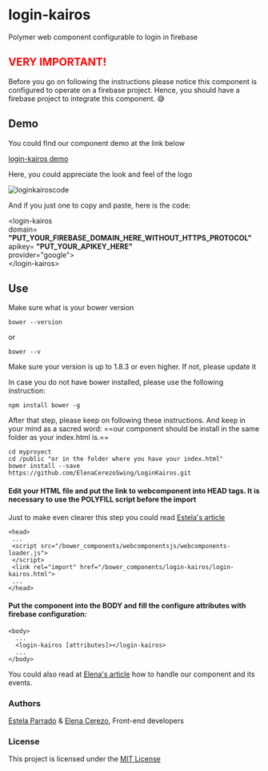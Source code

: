# login-kairos

Polymer web component configurable to login in firebase

## <font color=red>VERY IMPORTANT!</font>
Before you go on following the instructions please notice this component is configured to operate on a firebase project. Hence, you should have a firebase project to integrate this component. :sweat_smile:  

## Demo
You could find our component demo at the link below    

[login-kairos demo ](https://jsfiddle.net/eparrado/r4q8oa2L/)    

Here, you could appreciate the look and feel of the logo

![loginkairoscode](https://user-images.githubusercontent.com/33314032/43213602-4ea59f74-9037-11e8-8fc9-860bdc3b8751.png)      

And if you just one to copy and paste, here is the code:  
  
<login-kairos   
domain= **"PUT_YOUR_FIREBASE_DOMAIN_HERE_WITHOUT_HTTPS_PROTOCOL"**   
apikey= **"PUT_YOUR_APIKEY_HERE"**  
provider="google">  
\</login-kairos>  


   
## Use

Make sure what is your bower version
      
    bower --version 
 or 
 
    bower --v
    
Make sure your version is up to 1.8.3 or even higher. If not, please update it  


In case you do not have bower installed, please use the following instruction:

    npm install bower -g
    
After that step, please keep on following these instructions. And keep in your mind as a sacred word: ==our component should be install in the same folder as your index.html is.==


    cd myproyect
    cd /public "or in the folder where you have your index.html"
    bower install --save https://github.com/ElenaCerezoSwing/LoginKairos.git
    
    
#### Edit your HTML file and put the link to webcomponent into HEAD tags. It is necessary to use the POLYFILL script before the import  

Just to make even clearer this step you could read [Estela's article](https://medium.com/@E_parrado/polymer-to-chrome-and-beyond-bf4b25dbbc66)

    <head>
     ...    
     <script src="/bower_components/webcomponentsjs/webcomponents-loader.js">
     </script>
     <link rel="import" href="/bower_components/login-kairos/login-kairos.html">
     ...
    </head>
    
#### Put the component into the BODY and fill the configure attributes with firebase configuration:

    <body>
      ...
      <login-kairos [attributes]></login-kairos>
      ...
    </body>  
    

You could also read at [Elena's article](https://medium.com/@elenacerezo83/mon%C3%B3meros-pol%C3%ADmeros-o-por-qu%C3%A9-est%C3%A1-tan-bien-elegido-el-nombre-de-polymer-c6826210f1b0) how to handle our component and its events.
    
### Authors
[Estela Parrado](https://github.com/Eparrado) & [Elena Cerezo](https://github.com/ElenaCerezoSwing), Front-end developers  

### License
This project is licensed under the [MIT License](https://github.com/ElenaCerezoSwing/LoginKairos/blob/master/LICENSE)


 
 
 
 
 
 
